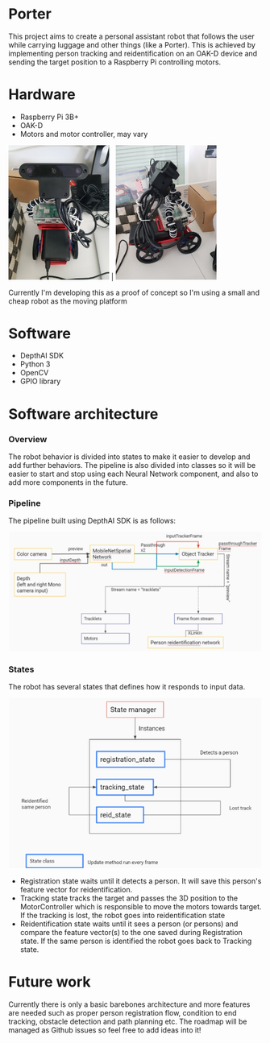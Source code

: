 # Porter
This project aims to create a personal assistant robot that follows the user while carrying luggage and other things (like a Porter).
This is achieved by implementing person tracking and reidentification on an OAK-D device and sending the target position to a Raspberry Pi controlling motors.

# Hardware
* Raspberry Pi 3B+
* OAK-D
* Motors and motor controller, may vary

<img src="images/robot1.jpg" alt="drawing" width="200"/> | <img src="images/robot2.jpg" alt="drawing" width="200"/>

Currently I'm developing this as a proof of concept so I'm using a small and cheap robot as the moving platform

# Software
* DepthAI SDK
* Python 3
* OpenCV
* GPIO library

# Software architecture
### Overview
The robot behavior is divided into states to make it easier to develop and add further behaviors. The pipeline is also divided into classes so it will be easier to start and stop using each Neural Network component, and also to add more components in the future.

### Pipeline
The pipeline built using DepthAI SDK is as follows:
<p align="center">
<img src="images/pipeline.png" alt="drawing" width="500"/> 
</p>

### States
The robot has several states that defines how it responds to input data.
<p align="center">
<img src="images/state.png" alt="drawing" width="500"/>
</p>

* Registration state waits until it detects a person. It will save this person's feature vector for reidentification.
* Tracking state tracks the target and passes the 3D position to the MotorController which is responsible to move the motors towards target. If the tracking is lost, the robot goes into reidentification state
* Reidentification state waits until it sees a person (or persons) and compare the feature vector(s) to the one saved during Registration state. If the same person is identified the robot goes back to Tracking state.

# Future work
Currently there is only a basic barebones architecture and more features are needed such as proper person registration flow, condition to end tracking, obstacle detection and path planning etc. The roadmap will be managed as Github issues so feel free to add ideas into it!
